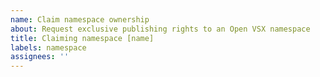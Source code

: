 ```yaml
---
name: Claim namespace ownership
about: Request exclusive publishing rights to an Open VSX namespace
title: Claiming namespace [name]
labels: namespace
assignees: ''
---
```


<!--
Briefly explain what makes you a legitimate owner of the namespace mentioned in
the issue title.
Please ensure that you have logged in to https://open-vsx.org at least once,
otherwise we cannot process your request.
-->
